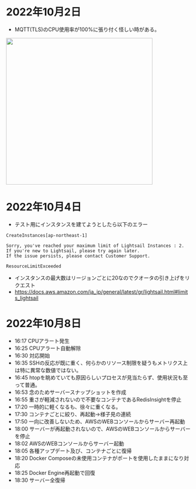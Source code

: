 # 2022年10月2日

- MQTT(TLS)のCPU使用率が100%に張り付く怪しい時がある。

<img src="https://t1.jpnkn.com/wp-content/uploads/2022/10/02214403/2022-10-02-21_41_51-Portainer-_-local.png" width="400">

# 2022年10月4日

- テスト用にインスタンスを建てようとしたら以下のエラー

```
CreateInstances[ap-northeast-1]

Sorry, you've reached your maximum limit of Lightsail Instances : 2. If you're new to Lightsail, please try again later.
If the issue persists, please contact Customer Support.

ResourceLimitExceeded
```

- インスタンスの最大数はリージョンごとに20なのでクオータの引き上げをリクエスト
- https://docs.aws.amazon.com/ja_jp/general/latest/gr/lightsail.html#limits_lightsail

# 2022年10月8日

- 16:17 CPUアラート発生
- 16:25 CPUアラート自動解除
- 16:30 対応開始
- 16:35 SSHの反応が既に重く、何らかのリソース制限を疑うもメトリクス上は特に異常な数値ではない。
- 16:45 htopを眺めていても原因らしいプロセスが見当たらず、使用状況も至って普通。
- 16:53 念のためサーバースナップショットを作成
- 16:55 重さが軽減されないので不要なコンテナであるRedisInsightを停止
- 17:20 一時的に軽くなるも、徐々に重くなる。
- 17:30 コンテナごとに絞り、再起動→様子見の連続
- 17:50 一向に改善しないため、AWSのWEBコンソールからサーバー再起動
- 18:00 サーバーが再起動されないので、AWSのWEBコンソールからサーバーを停止
- 18:02 AWSのWEBコンソールからサーバー起動
- 18:05 各種アップデート及び、コンテナごとに復帰
- 18:20 Docker Composeの未使用コンテナがポートを使用したままになり対応
- 18:25 Docker Engine再起動で回復
- 18:30 サーバー全復帰
